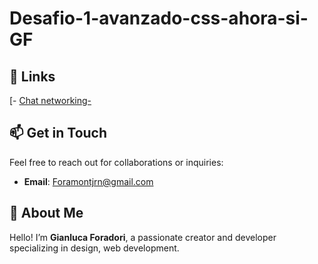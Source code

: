 # Desafio-1-avanzado-css-ahora-si-GF
## 🔗 Links
[- [Chat networking-](https://gianluca-cl.github.io/Desafio-1-avanzado-css-ahora-si-GF/)

## 📫 Get in Touch
Feel free to reach out for collaborations or inquiries:

- **Email**: [Foramontjrn@gmail.com](Foramontjr@gmail.com)

## 🌟 About Me
Hello! I’m **Gianluca Foradori**, a passionate creator and developer specializing in design, web development.

